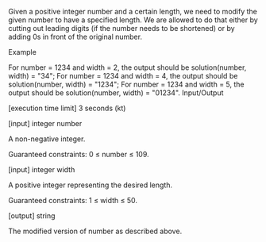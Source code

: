 Given a positive integer number and a certain length, we need to modify the given number to have a specified length. We are allowed to do that either by cutting out leading digits (if the number needs to be shortened) or by adding 0s in front of the original number.

Example

For number = 1234 and width = 2, the output should be
solution(number, width) = "34";
For number = 1234 and width = 4, the output should be
solution(number, width) = "1234";
For number = 1234 and width = 5, the output should be
solution(number, width) = "01234".
Input/Output

[execution time limit] 3 seconds (kt)

[input] integer number

A non-negative integer.

Guaranteed constraints:
0 ≤ number ≤ 109.

[input] integer width

A positive integer representing the desired length.

Guaranteed constraints:
1 ≤ width ≤ 50.

[output] string

The modified version of number as described above.